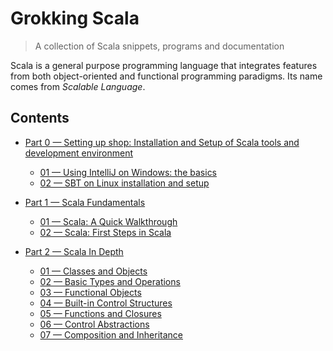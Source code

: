 # Grokking Scala
> A collection of Scala snippets, programs and documentation

Scala is a general purpose programming language that integrates features from both object-oriented and functional programming paradigms. Its name comes from *Scalable Language*.


## Contents

+ [Part 0 &mdash; Setting up shop: Installation and Setup of Scala tools and development environment](./0-setting-up-shop/README.md)
  + [01 &mdash; Using IntelliJ on Windows: the basics](./0-setting-up-shop/01-intellij-windows-basics/README.md)
  + [02 &mdash; SBT on Linux installation and setup](./0-setting-up-shop/02-sbt-on-linux/README.md)
     
+ [Part 1 &mdash; Scala Fundamentals](./1-scala-fundamentals)
  + [01 &mdash; Scala: A Quick Walkthrough](./1-scala-fundamentals/01-quick-scala-walkthrough/)
  + [02 &mdash; Scala: First Steps in Scala](./1-scala-fundamentals/02-first-steps-in-scala/)

+ [Part 2 &mdash; Scala In Depth](./2-scala-in-depth)
  + [01 &mdash; Classes and Objects](./2-scala-in-depth/01-classes-and-objects)
  + [02 &mdash; Basic Types and Operations](./2-scala-in-depth/02-basic-types-and-operations)
  + [03 &mdash; Functional Objects](./2-scala-in-depth/03-functional-objects)
  + [04 &mdash; Built-in Control Structures](./2-scala-in-depth/04-built-in-control-structures)
  + [05 &mdash; Functions and Closures](./2-scala-in-depth/05-functions-and-closures)
  + [06 &mdash; Control Abstractions](./2-scala-in-depth/06-control-abstraction)  
  + [07 &mdash; Composition and Inheritance](./2-scala-in-depth/07-composition-and-inheritance)
